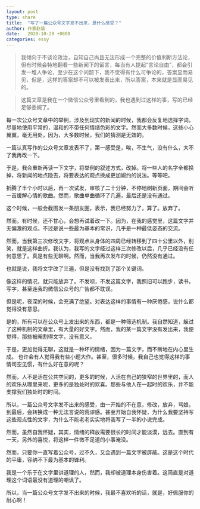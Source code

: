 ```yaml
---
layout: post
type: share
title:  "写了一篇公众号文字发不出来，是什么感受？"
author: 作家赵瑜
date:   2020-10-29 +0800
categories: essy
---
```


> 我倾向于不谈论政治，自知自己尚且无法形成一个完整的价值判断方法论，但有时候会特地翻看一些新闻下的留言，每当有人提起“言论自由”，都会引发一堆人争论，至少在这个问题下，我不觉得有什么可争论的，答案显而易见，但是，这样的答案却不可以被发表出来，所以答案，本来就是显而易见的。

> 这篇文章是我在一个微信公众号里看到的，我也遇到过这样的事，写的已经足够委婉了。

每一次公众号文章中的举例，涉及到现实的新闻的时候，我都会反复地选择字词，尽量地使用平常的，温和的不带任何情绪色彩的文字。然而大多数时候，这些小心翼翼，毫无用处，因为，大多数时候，我们的猜测是无效的。

一篇认真写作的公众号文章发表不了，第一感受是，唉，不生气，没有什么，大不了我再改一下。

于是，我会重新再读一下文字，将举例的叙述方式，改掉。将一些人的名字全都换掉，将新闻的地点隐去，将要表达的观点换成更加婉约的说法。等等吧。

折腾了半个小时以后，再一次试发，审核了二十分钟，不停地刷新页面，期间会听一首缓解心情的歌曲。然而，歌曲单曲循环了几遍，最后还是没有通过。

这个时候，一般会截图发一条朋友圈，表示，我已经努力了，算了。放弃了。

然而，有时候，还不甘心，会想再试着改一下。因为，在我的感觉里，这篇文字并无偏激的观点。不过是说一些最为基本的常识，几乎是一种最低姿态的交流。

然而，当我第三次修改文字，将观点从身体的四周已经转移到了四十公里以外，别笑，就是这样曲折。我认为，我写的文字经过这样三次修改以后，几乎已经没有任何意思了。真是有些无聊啊。然而，当我再次发布的时候，仍然没有通过。

也就是说，我将文字改了三遍，但是没有找到了那个关键词。

像这样的情况，就只能放弃了。不发呗，不发这篇文字，我照旧可以跑步，读书，写字，甚至连我的微信公众号的广告都不耽误。

但是呢，夜深的时候，会充满了绝望。对表达这样的事情有一种厌倦感，说什么都觉得没有意思。

是的，所有可以在公众号上发出来的东西，都是一种筛选机制。我自然知道，躲过了这种机制的文章里，有大量的好文字。然而，我的某一篇文字没有发出来，我便觉得，那些被阉割得文字，没有意义。

于是，更加觉得无聊，这就是一种坏的情绪，因为一篇文字，而不断地在内心里生成。
也许会有人觉得我有些小题大作。甚至，很多时候，我自己也觉得这样的事情司空见惯，有什么好在意的呢？

然而，人不是活在公共空间的，更多的时候，人活在自己的狭窄的世界里的，而人的欢乐从哪里来呢，更多的是独处时的欢喜。那些与他人在一起时的欢乐，并不能支撑我们独处时的时间。

所以，一篇公众号文字发不出来的感受，由一开始的不在意，修改，放弃，骂娘，到最后，会转换成一种无法言说的荒谬感。甚至开始自我怀疑，为什么我要坚持写这些观点性的文字，为什么不能老老实实地将我写了一半的小说完成。

然而，虽然自我怀疑，其实，情绪的释放需要很长的时间才能淡漠，远去。直到有一天，另外的喜悦，将这样一件微不足道的小事淹没。

然而，只要你一直写着公众号，过不久，又会遇到一篇文字被屏蔽。这是这个时代的平庸，容纳不下最为基本的锋利。

我是一个乐于在文字里讲道理的人，然而，我却被道理本身伤害着。这简直是对道理这个词语最没有道理的嘲讽了。

所以，当一篇公众号文字发不出来的时候，我最不喜欢听的话，就是，好佩服你的耐心啊！
